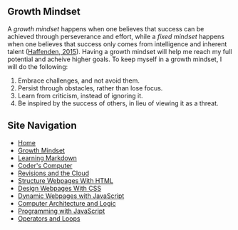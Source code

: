## Growth Mindset

A _growth mindset_ happens when one believes that success can be achieved through perseverance and effort, while a _fixed mindset_ happens when one believes that success only comes from intelligence and inherent talent ([Haffenden, 2015](https://www.atlassian.com/blog/inside-atlassian/growth-mindset/)). Having a growth mindset will help me reach my full potential and acheive higher goals. To keep myself in a growth mindset, I will do the following:

1. Embrace challenges, and not avoid them.
2. Persist through obstacles, rather than lose focus.
3. Learn from criticism, instead of ignoring it.
4. Be inspired by the success of others, in lieu of viewing it as a threat.

## Site Navigation
- [Home](README.md)
- [Growth Mindset](GROWTH_MINDSET.md)
- [Learning Markdown](LEARNING_MARKDOWN.md)
- [Coder's Computer](CODERS_COMPUTER.md)
- [Revisions and the Cloud](REVISIONS_AND_THE_CLOUD.md)
- [Structure Webpages With HTML](STRUCTURE_WEBPAGES_WITH_HTML.md)
- [Design Webpages With CSS](DESIGN_WEBPAGES_WITH_CSS.md)
- [Dynamic Webpages with JavaScript](DYNAMIC_WEBPAGES_WITH_JAVASCRIPT.md)
- [Computer Architecture and Logic](COMPUTER_ARCHITECTURE_AND_LOGIC.md)
- [Programming with JavaScript](PROGRAMMING_WITH_JAVASCRIPT.md)
- [Operators and Loops](OPERATORS_AND_LOOPS.md)